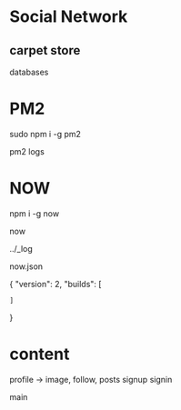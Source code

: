 # Social Network

## carpet store

databases



# PM2

sudo npm i -g pm2

pm2 logs

# NOW

npm i -g now

now 

../_log

now.json

{
    "version": 2,
    "builds": [
        
    ]
}


# content

profile -> image, follow, posts
signup
signin

main
